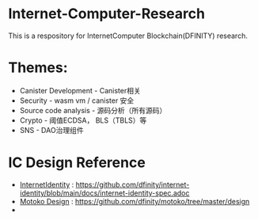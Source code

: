 # Internet-Computer-Research
This is a respository for InternetComputer Blockchain(DFINITY) research.
# Themes:
* Canister Development -  Canister相关
* Security - wasm vm / canister 安全
* Source code analysis - 源码分析（所有源码）
* Crypto - 阈值ECDSA， BLS（TBLS）等
* SNS - DAO治理组件



# IC Design Reference

-   [InternetIdentity](https://github.com/dfinity/internet-identity/blob/main/docs/internet-identity-spec.adoc) : https://github.com/dfinity/internet-identity/blob/main/docs/internet-identity-spec.adoc
-   [Motoko Design](https://github.com/dfinity/motoko/tree/master/design) : https://github.com/dfinity/motoko/tree/master/design
-   

 
